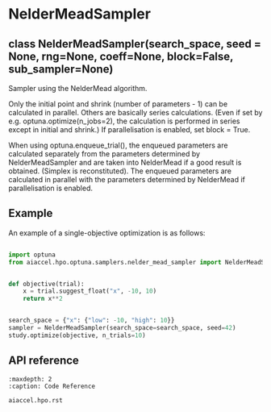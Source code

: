 # NelderMeadSampler

## class NelderMeadSampler(search_space, seed = None, rng=None, coeff=None, block=False, sub_sampler=None)

Sampler using the NelderMead algorithm.

Only the initial point and shrink (number of parameters - 1) can be calculated in parallel.
Others are basically series calculations.
(Even if set by e.g. optuna.optimize(n_jobs=2),
the calculation is performed in series except in initial and shrink.)
If parallelisation is enabled, set block = True.

When using optuna.enqueue_trial(),
the enqueued parameters are calculated separately from the parameters determined by NelderMeadSampler
and are taken into NelderMead if a good result is obtained.
(Simplex is reconstituted).
The enqueued parameters are calculated in parallel
with the parameters determined by NelderMead if parallelisation is enabled.

## Example

An example of a single-objective optimization is as follows:

```python

import optuna
from aiaccel.hpo.optuna.samplers.nelder_mead_sampler import NelderMeadSampler


def objective(trial):
    x = trial.suggest_float("x", -10, 10)
    return x**2


search_space = {"x": {"low": -10, "high": 10}}
sampler = NelderMeadSampler(search_space=search_space, seed=42)
study.optimize(objective, n_trials=10)

```

## API reference

```{toctree}
:maxdepth: 2
:caption: Code Reference

aiaccel.hpo.rst
```
